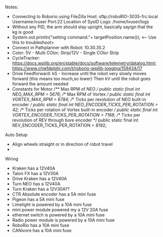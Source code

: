 Notes:
- Connecting to Roborio using FileZilla
   Host: sftp://roboRIO-3035-frc.local
   Username:lvuser
   Port:22
   Location of SysID Logs: /home/lvuser/logs 
- Without any PID, the arm should stay upright, basically sayign that the kg is good
- System.out.println("setting command."+ targetPosition.name()); <-- Use this to troubleshoot>
- Connect in Pathplanner with Robot: 10.30.35.2
- Color: 5V - Multi COlor; Strip/12V - Single COlor Strip
- CycleTracker: https://docs.wpilib.org/en/stable/docs/software/telemetry/datalog.html; https://www.chiefdelphi.com/t/roborio-wpilib-logging/159434/17
- Drive Feedforward: kS - Increase until the robot very slowly moves forward (this means too much,so lower) Then kV until the robot goes forward the amount needed
- Constants for Motor
   /** Max RPM of NEO */
   public static final int NEO_MAX_RPM = 5676;
   /** Max RPM of Vortex */
   public static final int VORTEX_MAX_RPM = 6784;
   /** Ticks per revolution of NEO built-in encoder */
   public static final int NEO_ENCODER_TICKS_PER_ROTATION = 42;
   /** Ticks per rotation of Vortex built-in encoder */
   public static final int VORTEX_ENCODER_TICKS_PER_ROTATION = 7168;
   /** Ticks per revolution of REV through bore encoder */
   public static final int REV_ENCODER_TICKS_PER_ROTATION = 8192;


Auto Setup
- Align wheels straight or in direction of robot travel
- 


Wiring
- Kraken has a 12V40A
- Talon FX has a 12V30A
- Drive Kraken has a 12V40A
- Turn NEO has a 12V40A
- Turn Kraken has a 12V30A??
- CTR Absolute encoder has a 5A mini fuse
- Pigeon has a 5A mini fuse
- Limelight is powered by a 10A mini fuse
- mini power module powered my a 12V 20A fuse
- ethernet switch is powered by a 10A mini fuse
- Radio power module is powered by a 10A mini fuse
- RoboRio has a 10A mini fuse
- CANivore has a 10A mini fuse